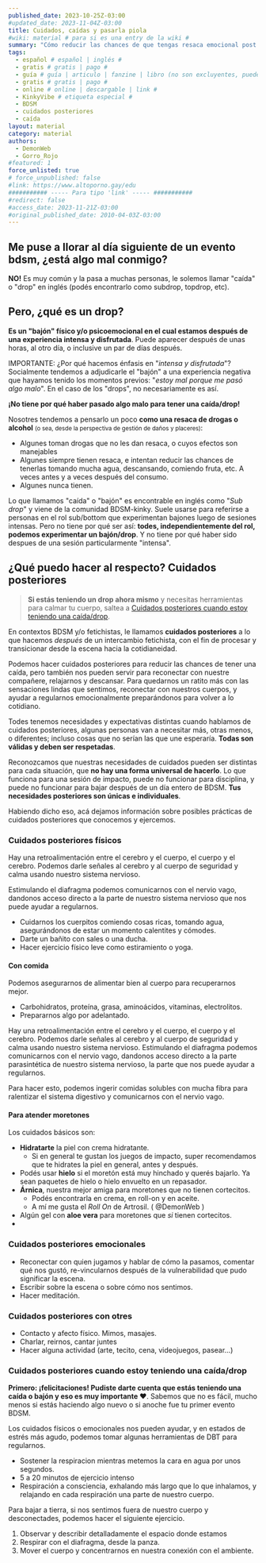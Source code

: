 ```yaml
---
published_date: 2023-10-25Z-03:00
#updated_date: 2023-11-04Z-03:00
title: Cuidados, caídas y pasarla piola 
#wiki: material # para si es una entry de la wiki #
summary: "Cómo reducir las chances de que tengas resaca emocional post orgía sadomasoquista."
tags:
  - español # español | inglés #
  - gratis # gratis | pago #
  - guía # guía | articulo | fanzine | libro (no son excluyentes, pueden haber varios) #
  - gratis # gratis | pago #
  - online # online | descargable | link #
  - KinkyVibe # etiqueta especial #
  - BDSM
  - cuidados posteriores
  - caída
layout: material
category: material
authors:
  - DemonWeb
  - Gorro_Rojo
#featured: 1
force_unlisted: true
# force_unpublished: false
#link: https://www.altoporno.gay/edu
########### ----- Para tipo 'link' ----- ###########
#redirect: false
#access_date: 2023-11-21Z-03:00
#original_published_date: 2010-04-03Z-03:00
---
```

## Me puse a llorar al día siguiente de un evento bdsm, ¿está algo mal conmigo?

**NO!** Es muy común y la pasa a muchas personas, le solemos llamar "caída" o "drop" en inglés (podés encontrarlo como subdrop, topdrop, etc).

## Pero, ¿qué es un **drop**?

**Es un "bajón" físico y/o psicoemocional en el cual estamos después de una experiencia intensa y disfrutada**. Puede aparecer después de unas horas, al otro día, o inclusive un par de días después. 

IMPORTANTE: ¿Por qué hacemos énfasis en "*intensa y disfrutada*"? Socialmente tendemos a adjudicarle el "bajón" a una experiencia negativa que hayamos tenido los momentos previos: "_estoy mal porque me pasó algo malo_". En el caso de los "drops", no necesariamente es así. 

**¡No tiene por qué haber pasado algo malo para tener una caída/drop!**

Nosotres tendemos a pensarlo un poco **como una resaca de drogas o alcohol** <small>(o sea, desde la perspectiva de gestión de daños y placeres)</small>:

- Algunes toman drogas que no les dan resaca, o cuyos efectos son manejables 
- Algunes siempre tienen resaca, e intentan reducir las chances de tenerlas tomando mucha agua, descansando, comiendo fruta, etc. A veces antes y a veces después del consumo.
- Algunes nunca tienen.

Lo que llamamos "caída" o "bajón" es encontrable en inglés como "*Sub drop*" y viene de la comunidad BDSM-kinky. Suele usarse para referirse a personas en el rol sub/bottom que experimentan bajones luego de sesiones intensas. Pero no tiene por qué ser así: **todes, independientemente del rol, podemos experimentar un bajón/drop**. Y no tiene por qué haber sido despues de una sesión particularmente "intensa". 


## ¿Qué puedo hacer al respecto? **Cuidados posteriores**

> **Si estás teniendo un drop ahora mismo** y necesitas herramientas para calmar tu cuerpo, saltea a [Cuidados posteriores cuando estoy teniendo una caída/drop](#cuidados-posteriores-cuando-estoy-teniendo-una-caídadrop).

En contextos BDSM y/o fetichistas, le llamamos **cuidados posteriores** a lo que hacemos _después_ de un intercambio fetichista, con el fin de procesar y transicionar desde la escena hacia la cotidianeidad.

Podemos hacer cuidados posteriores para reducir las chances de tener una caída, pero también nos pueden servir para reconectar con nuestre compañere, relajarnos y descansar. Para quedarnos un ratito más con las sensaciones lindas que sentimos, reconectar con nuestros cuerpos, y ayudar a regularnos emocionalmente preparándonos para volver a lo cotidiano.

Todes tenemos necesidades y expectativas distintas cuando hablamos de cuidados posteriores, algunas personas van a necesitar más, otras menos, o diferentes; incluso cosas que no serían las que une esperaría. **Todas son válidas y deben ser respetadas**.

Reconozcamos que nuestras necesidades de cuidados pueden ser distintas para cada situación, que **no hay una forma universal de hacerlo**. Lo que funciona para una sesión de impacto, puede no funcionar para disciplina, y puede no funcionar para bajar después de un día entero de BDSM. **Tus necesidades posteriores son únicas e individuales**.

Habiendo dicho eso, acá dejamos información sobre posibles prácticas de cuidados posteriores que conocemos y ejercemos.

### Cuidados posteriores **físicos**

Hay una retroalimentación entre el cerebro y el cuerpo, el cuerpo y el cerebro. Podemos darle señales al cerebro y al cuerpo de seguridad y calma usando nuestro sistema nervioso.

Estimulando el diafragma podemos comunicarnos con el nervio vago, dandonos acceso directo a la parte de nuestro sistema nervioso que nos puede ayudar a regularnos.

- Cuidarnos los cuerpitos comiendo cosas ricas, tomando agua, asegurándonos de estar un momento calentites y cómodes. 
- Darte un bañito con sales o una ducha.
- Hacer ejercicio físico leve como estiramiento o yoga.

#### Con **comida**

Podemos asegurarnos de alimentar bien al cuerpo para recuperarnos mejor. 

- Carbohidratos, proteína, grasa, aminoácidos, vitaminas, electrolitos. 
- Prepararnos algo por adelantado.

Hay una retroalimentación entre el cerebro y el cuerpo, el cuerpo y el cerebro. Podemos darle señales al cerebro y al cuerpo de seguridad y calma usando nuestro sistema nervioso. Estimulando el diafragma podemos comunicarnos con el nervio vago, dandonos acceso directo a la parte parasintética de nuestro sistema nervioso, la parte que nos puede ayudar a regularnos.

Para hacer esto, podemos ingerir comidas solubles con mucha fibra para ralentizar el sistema digestivo y comunicarnos con el nervio vago.

#### Para atender **moretones** 

Los cuidados básicos son: 

- **Hidratarte** la piel con crema hidratante. 
  - Si en general te gustan los juegos de impacto, super recomendamos que te hidrates la piel en general, antes y después.
- Podés usar **hielo** si el moretón está muy hinchado y querés bajarlo. Ya sean paquetes de hielo o hielo envuelto en un repasador.
- **Árnica**, nuestra mejor amiga para moretones que no tienen cortecitos. 
  - Podés encontrarla en crema, en roll-on y en aceite. 
  - A mí me gusta el *Roll On* de Artrosil. ( @DemonWeb )
- Algún gel con **aloe vera** para moretones que _si_ tienen cortecitos.
- 
### Cuidados posteriores **emocionales**

- Reconectar con quien jugamos y hablar de cómo la pasamos, comentar qué nos gustó, re-vincularnos después de la vulnerabilidad que pudo significar la escena.
- Escribir sobre la escena o sobre cómo nos sentimos.
- Hacer meditación.

### Cuidados posteriores **con otres**

- Contacto y afecto físico. Mimos, masajes.
- Charlar, reirnos, cantar juntes
- Hacer alguna actividad (arte, tecito, cena, videojuegos, pasear…)

### Cuidados posteriores **cuando estoy teniendo una caída/drop**

**Primero: ¡felicitaciones! Pudiste darte cuenta que estás teniendo una caída o bajón y eso es muy importante ♥️**. Sabemos que no es fácil, mucho menos si estás haciendo algo nuevo o si anoche fue tu primer evento BDSM. 

Los cuidados físicos o emocionales nos pueden ayudar, y en estados de estrés más agudo, podemos tomar algunas herramientas de DBT para regularnos.

- Sostener la respiracion mientras metemos la cara en agua por unos segundos.
- 5 a 20 minutos de ejercicio intenso
- Respiración a consciencia, exhalando más largo que lo que inhalamos, y relajando en cada respiración una parte de nuestro cuerpo.

Para bajar a tierra, si nos sentimos fuera de nuestro cuerpo y desconectades, podemos hacer el siguiente ejercicio.

1. Observar y describir detalladamente el espacio donde estamos
2. Respirar con el diafragma, desde la panza.
3. Mover el cuerpo y concentrarnos en nuestra conexión con el ambiente.